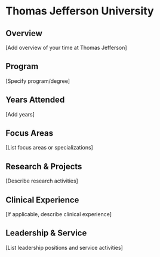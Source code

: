 # Thomas Jefferson University

## Overview

[Add overview of your time at Thomas Jefferson]

## Program

[Specify program/degree]

## Years Attended

[Add years]

## Focus Areas

[List focus areas or specializations]

## Research & Projects

[Describe research activities]

## Clinical Experience

[If applicable, describe clinical experience]

## Leadership & Service

[List leadership positions and service activities]